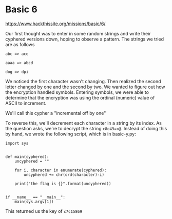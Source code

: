 # Basic 6


https://www.hackthissite.org/missions/basic/6/


Our first thought was to enter in some random strings and write their cyphered versions down, hoping to observe a pattern. The strings we tried are as follows

`abc => ace`

`aaaa => abcd`

`dog => dpi`

We noticed the first character wasn't changing. Then realized the second letter changed by one and the second by two. We wanted to figure out how the encryption handled symbols. Entering symbols, we were able to determine that the encryption was using the ordinal (numeric) value of ASCII to increment.

We'll call this cypher a "incremental off by one"

To reverse this, we'll decrement each character in a string by its index. As the question asks, we're to decrypt the string `c8e49=<@`. Instead of doing this by hand, we wrote the following script, which is in basic-y.py:

```
import sys


def main(cyphered):
    uncyphered = ""

    for i, character in enumerate(cyphered):
        uncyphered += chr(ord(character)-i)

    print("the flag is {}".format(uncyphered))


if __name__ == "__main__":
    main(sys.argv[1])
```


This returned us the key of `c7c15869`
